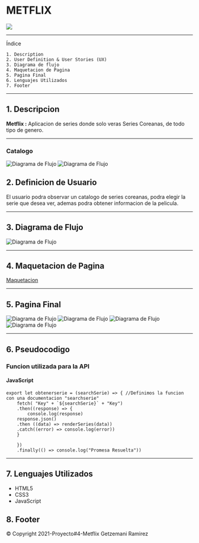 # METFLIX

![](https://fontmeme.com/permalink/211017/5d54d5a12fa7f06c0a9385edd7eb6298.png)

---

Índice

    1. Description
    2. User Definition & User Stories (UX)
    3. Diagrama de flujo
    4. Maquetacion de Pagina
    5. Pagina Final
    6. Lenguajes Utilizados
    7. Footer

---

## 1. Descripcion

**Metflix :** Aplicacion de series donde solo veras Series Coreanas, de todo tipo de genero.

---

### Catalogo

![Diagrama de Flujo](./assets/Series1.png)
![Diagrama de Flujo](./assets/series2.png)

## 2. Definicion de Usuario

El usuario podra observar un catalogo de series coreanas, podra elegir la serie que desea ver, ademas podra obtener informacion de la pelicula.

---

## 3. Diagrama de Flujo

![Diagrama de Flujo](./assets/diagramaflujo.png)

---

## 4. Maquetacion de Pagina

[Maquetacion](https://marvelapp.com/prototype/5f7a8fe/screen/82657125)

---

## 5. Pagina Final

![Diagrama de Flujo](./assets/pantalla1.png)
![Diagrama de Flujo](./assets/pantalla2.1.png)
![Diagrama de Flujo](./assets/pantalla2.2.png)
![Diagrama de Flujo](./assets/pantalla3.png)

---

## 6. Pseudocodigo

### Funcion utilizada para la API

#### JavaScript

```JS
export let obtenerserie = (searchSerie) => { //Definimos la funcion con una documentacion "searchserie"
    fetch( "Key" + `${searchSerie}` + "Key")
    .then((response) => {
        console.log(response)
    response.json()
    .then ((data) => renderSeries(data))
    .catch((error) => console.log(error))
    }

    })
    .finally(() => console.log("Promesa Resuelta"))
```

---

## 7. Lenguajes Utilizados

- HTML5
- CSS3
- JavaScript

## 8. Footer

© Copyright 2021-Proyecto#4-Metflix Getzemani Ramirez
